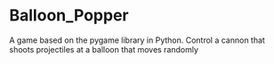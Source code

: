 # Balloon_Popper
A game based on the pygame library in Python. Control a cannon that shoots projectiles at a balloon that moves randomly

